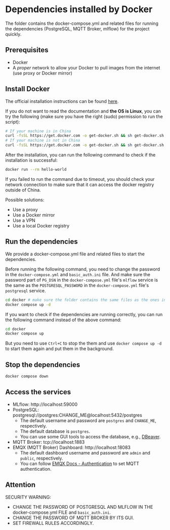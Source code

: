 # Dependencies installed by Docker

The folder contains the docker-compose.yml and related files for running the dependencies (PostgreSQL, MQTT Broker, mlflow) for the project quickly.

## Prerequisites

- Docker
- A *proper* network to allow your Docker to pull images from the internet (use proxy or Docker mirror)

## Install Docker

The official installation instructions can be found [here](https://docs.docker.com/get-started/get-docker/).

If you do not want to read the documentation and **the OS is Linux**, you can try the following (make sure you have the right (sudo) permission to run the script):
```bash
# If your machine is in China
curl -fsSL https://get.docker.com -o get-docker.sh && sh get-docker.sh --mirror Aliyun
# If your machine is not in China
curl -fsSL https://get.docker.com -o get-docker.sh && sh get-docker.sh
```

After the installation, you can run the following command to check if the installation is successful:
```bash
docker run --rm hello-world
```

If you failed to run the command due to timeout, you should check your network connection to make sure that it can access the docker registry outside of China.

Possible solutions:
- Use a proxy
- Use a Docker mirror
- Use a VPN
- Use a local Docker registry

## Run the dependencies

We provide a docker-compose.yml file and related files to start the dependencies.

Before running the following command, you need to change the password in the `docker-compose.yml` and `basic_auth.ini` file.
And make sure the password part of `PG_DSN` in the `docker-compose.yml` file's `mlflow` service is the same as the `POSTGRESQL_PASSWORD` in the `docker-compose.yml` file's `postgresql` service.

```bash
cd docker # make sure the folder contains the same files as the ones in the repo
docker compose up -d
```

If you want to check if the dependencies are running correctly, you can run the following command instead of the above command:
```bash
cd docker
docker compose up
```
But you need to use `Ctrl+C` to stop the them and use `docker compose up -d` to start them again and put them in the background.

## Stop the dependencies

```bash
docker compose down
```

## Access the services

- MLflow: http://localhost:59000
- PostgreSQL: postgresql://postgres:CHANGE_ME@localhost:5432/postgres
  - The default username and password are `postgres` and `CHANGE_ME`, respectively.
  - The default database is `postgres`.
  - You can use some GUI tools to access the database, e.g., [DBeaver](https://dbeaver.io/).
- MQTT Broker: tcp://localhost:1883
- EMQX (MQTT Broker) Dashboard: http://localhost:18083
  - The default dashboard username and password are `admin` and `public`, respectively.
  - You can follow [EMQX Docs - Authentication](https://docs.emqx.com/en/emqx/latest/dashboard/authn.html) to set MQTT authentication.

## Attention

SECURITY WARNING:
- CHANGE THE PASSWORD OF POSTGRESQL AND MLFLOW IN THE docker-compose.yml FILE and `basic_auth.ini`.
- CHANGE THE PASSWORD OF MQTT BROKER BY ITS GUI.
- SET FIREWALL RULES ACCORDINGLY.
